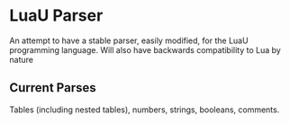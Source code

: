 # LuaU Parser
An attempt to have a stable parser, easily modified, for the LuaU programming language. Will also have backwards compatibility to Lua by nature

## Current Parses
Tables (including nested tables), numbers, strings, booleans, comments.